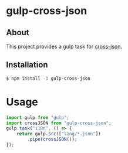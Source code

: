 # gulp-cross-json
## About
This project provides a gulp task for [cross-json](https://github.com/kdex/cross-json).
## Installation
```bash
$ npm install -D gulp-cross-json
```
# Usage
```js
import gulp from "gulp";
import crossJSON from "gulp-cross-json";
gulp.task("i18n", () => {
	return gulp.src(["lang/*.json"])
		.pipe(crossJSON());
});
```